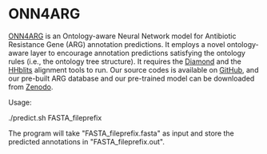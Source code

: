# ONN4ARG

[ONN4ARG](http://onn4arg.xfcui.com/) is an Ontology-aware Neural Network model for Antibiotic Resistance Gene (ARG) annotation predictions. It employs a novel ontology-aware layer to encourage annotation predictions satisfying the ontology rules (i.e., the ontology tree structure). It requires the [Diamond](https://github.com/bbuchfink/diamond) and the [HHblits](https://github.com/soedinglab/hh-suite) alignment tools to run. Our source codes is available on [GitHub](https://github.com/xfcui/onn4arg), and our pre-built ARG database and our pre-trained model can be downloaded from [Zenodo](https://zenodo.org/record/4973566).


Usage:

./predict.sh FASTA_fileprefix

The program will take "FASTA_fileprefix.fasta" as input and store the predicted annotations in "FASTA_fileprefix.out".
